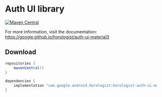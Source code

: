 # Auth UI library

[![Maven Central](https://img.shields.io/maven-central/v/com.google.android.horologist/horologist-auth-ui-material3)](https://search.maven.org/search?q=g:com.google.android.horologist)

For more information, visit the documentation: https://google.github.io/horologist/auth-ui-material3

## Download

```groovy
repositories {
    mavenCentral()
}

dependencies {
    implementation "com.google.android.horologist:horologist-auth-ui-material3:<version>"
}
```
